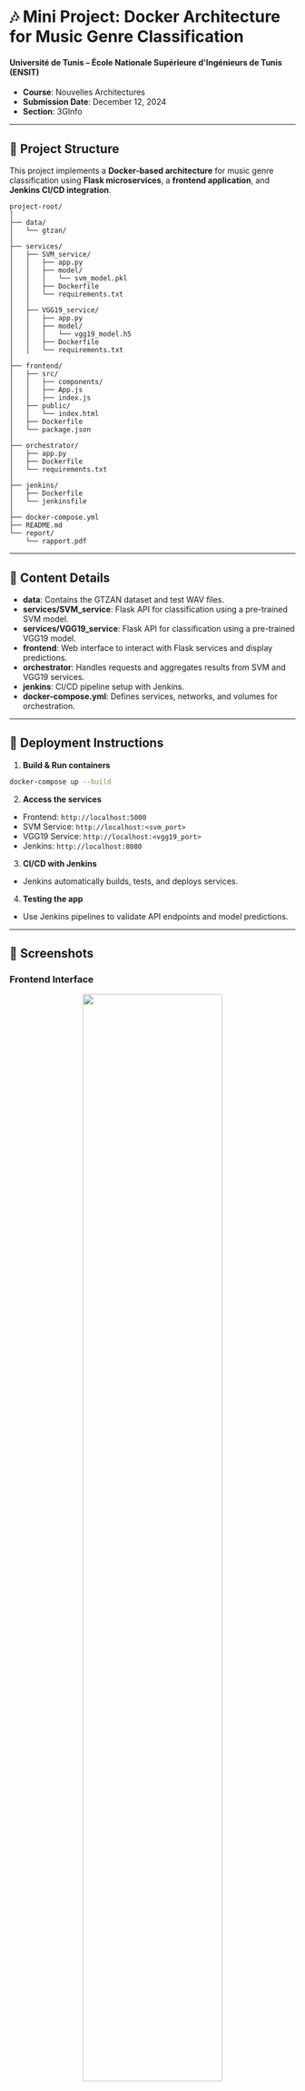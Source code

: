 # 🎶 Mini Project: Docker Architecture for Music Genre Classification

#### Université de Tunis – École Nationale Supérieure d'Ingénieurs de Tunis (ENSIT)
- **Course**: Nouvelles Architectures
- **Submission Date**: December 12, 2024
- **Section**: 3GInfo

---

## 📂 Project Structure

This project implements a **Docker-based architecture** for music genre classification using **Flask microservices**, a **frontend application**, and **Jenkins CI/CD integration**.

````plaintext
project-root/
│
├── data/                       
│   └── gtzan/                  
│
├── services/
│   ├── SVM_service/            
│   │   ├── app.py              
│   │   ├── model/              
│   │   │   └── svm_model.pkl   
│   │   ├── Dockerfile          
│   │   └── requirements.txt    
│   │
│   ├── VGG19_service/          
│   │   ├── app.py              
│   │   ├── model/              
│   │   │   └── vgg19_model.h5  
│   │   ├── Dockerfile          
│   │   └── requirements.txt    
│
├── frontend/                   
│   ├── src/
│   │   ├── components/         
│   │   ├── App.js              
│   │   ├── index.js            
│   ├── public/
│   │   └── index.html          
│   ├── Dockerfile              
│   └── package.json            
│
├── orchestrator/               
│   ├── app.py                  
│   ├── Dockerfile              
│   └── requirements.txt        
│
├── jenkins/
│   ├── Dockerfile              
│   └── jenkinsfile             
│
├── docker-compose.yml          
├── README.md                   
└── report/                     
    └── rapport.pdf             
`````

---

## 📑 Content Details

* **data**: Contains the GTZAN dataset and test WAV files.
* **services/SVM\_service**: Flask API for classification using a pre-trained SVM model.
* **services/VGG19\_service**: Flask API for classification using a pre-trained VGG19 model.
* **frontend**: Web interface to interact with Flask services and display predictions.
* **orchestrator**: Handles requests and aggregates results from SVM and VGG19 services.
* **jenkins**: CI/CD pipeline setup with Jenkins.
* **docker-compose.yml**: Defines services, networks, and volumes for orchestration.

---

## 🚀 Deployment Instructions

1. **Build & Run containers**

```bash
docker-compose up --build
```

2. **Access the services**

* Frontend: `http://localhost:5000`
* SVM Service: `http://localhost:<svm_port>`
* VGG19 Service: `http://localhost:<vgg19_port>`
* Jenkins: `http://localhost:8080`

3. **CI/CD with Jenkins**

* Jenkins automatically builds, tests, and deploys services.

4. **Testing the app**

* Use Jenkins pipelines to validate API endpoints and model predictions.

---

## 📸 Screenshots

### Frontend Interface

<p align="center">
  <img src="screenshots/frontend-ui.png" width="70%">
</p>

### Jenkins Pipeline

<p align="center">
  <img src="screenshots/jenkins-pipeline.png" width="70%">
</p>

---

## 📝 Report

The final **10-page report** includes:

* Docker-based architecture explanation
* ML model selection & implementation (SVM & VGG19)
* Flask service design & integration
* Deployment steps
* Test results & evaluations
